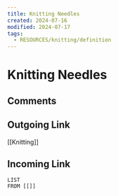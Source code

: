 ```yaml
---
title: Knitting Needles
created: 2024-07-16
modified: 2024-07-17
tags:
  - RESOURCES/knitting/definition
---
```

# Knitting Needles
## Comments

## Outgoing Link
[[Knitting]]
## Incoming Link
```dataview
LIST
FROM [[]]
```
